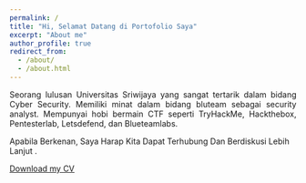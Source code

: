 ```yaml
---
permalink: /
title: "Hi, Selamat Datang di Portofolio Saya"
excerpt: "About me"
author_profile: true
redirect_from: 
  - /about/
  - /about.html
---
```

<p style="text-align:justify">Seorang lulusan Universitas Sriwijaya yang sangat tertarik dalam bidang Cyber Security. Memiliki minat dalam bidang bluteam sebagai security analyst. Mempunyai hobi bermain CTF seperti TryHackMe, Hackthebox, Pentesterlab, Letsdefend, dan Blueteamlabs.<p>
  
Apabila Berkenan, Saya Harap Kita Dapat Terhubung Dan Berdiskusi Lebih Lanjut .

[Download my CV](https://drive.google.com/file/d/1ZqaGUEiwqPjMMeDsy5qd6Ni1eSyE_uAG/view?usp=share_link)


